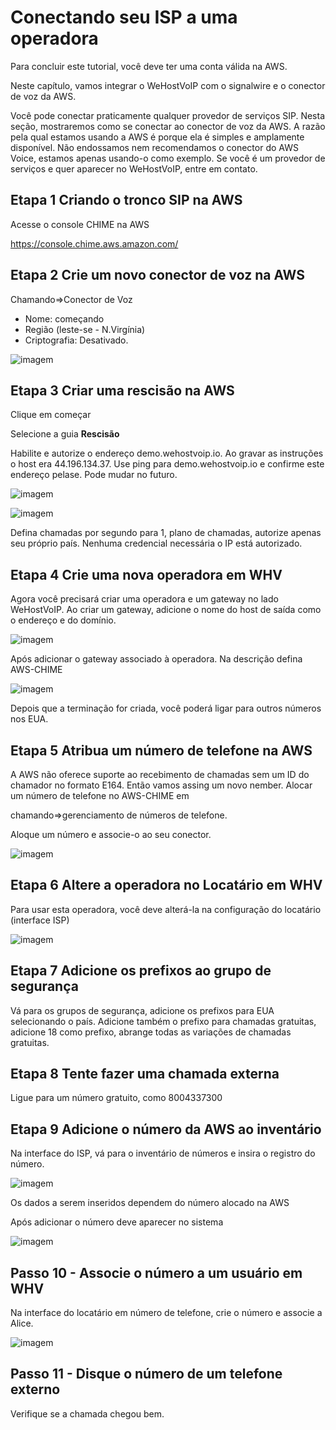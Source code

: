 # Conectando seu ISP a uma operadora

Para concluir este tutorial, você deve ter uma conta válida na AWS.

Neste capítulo, vamos integrar o WeHostVoIP com o signalwire e o conector de voz da AWS.

Você pode conectar praticamente qualquer provedor de serviços SIP. Nesta seção, mostraremos como se conectar ao conector de voz da AWS. A razão pela qual estamos usando a AWS é porque ela é simples e amplamente disponível. Não endossamos nem recomendamos o conector do AWS Voice, estamos apenas usando-o como exemplo. Se você é um provedor de serviços e quer aparecer no WeHostVoIP, entre em contato.

## Etapa 1 Criando o tronco SIP na AWS

Acesse o console CHIME na AWS

https://console.chime.aws.amazon.com/

## Etapa 2 Crie um novo conector de voz na AWS

Chamando=>Conector de Voz

* Nome: começando
* Região (leste-se - N.Virgínia)
* Criptografia: Desativado.

![imagem](https://user-images.githubusercontent.com/4958202/153879892-fb23e423-ecce-42d5-ac72-6d9a482f9548.png)

## Etapa 3 Criar uma rescisão na AWS

Clique em começar

Selecione a guia **Rescisão**

Habilite e autorize o endereço demo.wehostvoip.io. Ao gravar as instruções o host era 44.196.134.37. Use ping para demo.wehostvoip.io e confirme este endereço pelase. Pode mudar no futuro.

![imagem](https://user-images.githubusercontent.com/4958202/153880399-2980628f-b5f8-4939-96f1-e869482a8ff1.png)

![imagem](https://user-images.githubusercontent.com/4958202/153880754-4883710f-32e1-4309-9ea7-36a4e6ef719d.png)

Defina chamadas por segundo para 1, plano de chamadas, autorize apenas seu próprio país. Nenhuma credencial necessária o IP está autorizado.

## Etapa 4 Crie uma nova operadora em WHV

Agora você precisará criar uma operadora e um gateway no lado WeHostVoIP. Ao criar um gateway, adicione o nome do host de saída como o endereço e do domínio.

![imagem](https://user-images.githubusercontent.com/4958202/153885655-f3177ec0-57b1-48b6-9f21-ad1ff8babc96.png)

Após adicionar o gateway associado à operadora. Na descrição defina AWS-CHIME

![imagem](https://user-images.githubusercontent.com/4958202/153885698-6088271c-b336-4bd2-828d-db32c99f18e1.png)

Depois que a terminação for criada, você poderá ligar para outros números nos EUA.

## Etapa 5 Atribua um número de telefone na AWS

A AWS não oferece suporte ao recebimento de chamadas sem um ID do chamador no formato E164. Então vamos assing um novo nember. Alocar um número de telefone no AWS-CHIME em

chamando=>gerenciamento de números de telefone.

Aloque um número e associe-o ao seu conector.

![imagem](https://user-images.githubusercontent.com/4958202/153887696-6bd46880-d549-4a6d-b2a5-0cf6247f926e.png)

## Etapa 6 Altere a operadora no Locatário em WHV

Para usar esta operadora, você deve alterá-la na configuração do locatário (interface ISP)

![imagem](https://user-images.githubusercontent.com/4958202/153886446-6ed243e5-34f3-4f08-abf9-2ef5a0168025.png)

## Etapa 7 Adicione os prefixos ao grupo de segurança

Vá para os grupos de segurança, adicione os prefixos para EUA selecionando o país. Adicione também o prefixo para chamadas gratuitas, adicione 18 como prefixo, abrange todas as variações de chamadas gratuitas.

## Etapa 8 Tente fazer uma chamada externa

Ligue para um número gratuito, como 8004337300

## Etapa 9 Adicione o número da AWS ao inventário

Na interface do ISP, vá para o inventário de números e insira o registro do número.

![imagem](https://user-images.githubusercontent.com/4958202/153927472-3781c1d5-7e23-45a9-82ed-bcdf452cb739.png)

Os dados a serem inseridos dependem do número alocado na AWS

Após adicionar o número deve aparecer no sistema

![imagem](https://user-images.githubusercontent.com/4958202/153927704-dfce1b66-8ccf-471c-8cb6-3dffa82cfbe2.png)

## Passo 10 - Associe o número a um usuário em WHV

Na interface do locatário em número de telefone, crie o número e associe a Alice.

![imagem](https://user-images.githubusercontent.com/4958202/153927979-5bd640aa-21e4-46a7-b579-2915b9837fe3.png)

## Passo 11 - Disque o número de um telefone externo

Verifique se a chamada chegou bem.